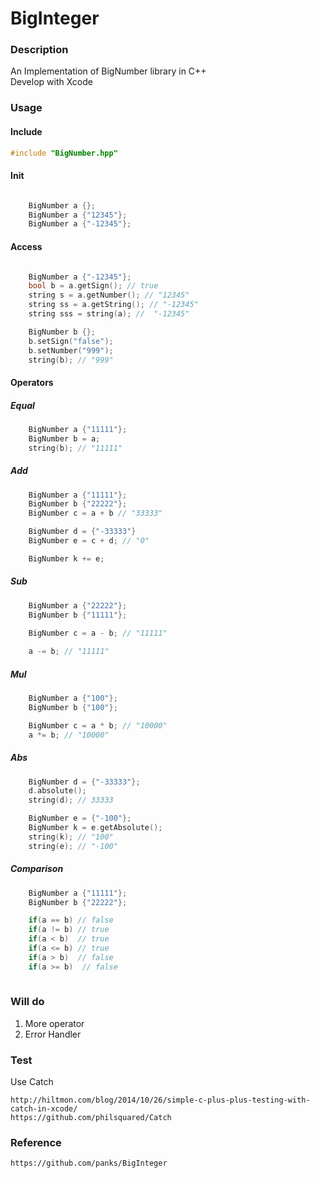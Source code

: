 # BigInteger

### Description
An Implementation of BigNumber library in C++ <br>
Develop with Xcode

### Usage

#### Include
```C++ 
#include "BigNumber.hpp" 
```

#### Init
```C++

    BigNumber a {};
    BigNumber a {"12345"};
    BigNumber a {"-12345"};

```

#### Access
```C++

    BigNumber a {"-12345"};
    bool b = a.getSign(); // true
    string s = a.getNumber(); // "12345"
    string ss = a.getString(); // "-12345"
    string sss = string(a); //  "-12345"

    BigNumber b {};
    b.setSign("false");
    b.setNumber("999");
    string(b); // "999"
```

#### Operators


##### Equal
```C++
    BigNumber a {"11111"};
    BigNumber b = a;
    string(b); // "11111"

```
##### Add
```C++
    BigNumber a {"11111"};
    BigNumber b {"22222"};
    BigNumber c = a + b // "33333"

    BigNumber d = {"-33333"}
    BigNumber e = c + d; // "0"

    BigNumber k += e; 

```
##### Sub
```C++
    BigNumber a {"22222"};
    BigNumber b {"11111"};
    
    BigNumber c = a - b; // "11111"

    a -= b; // "11111"
```

##### Mul
```C++
    BigNumber a {"100"};
    BigNumber b {"100"};

    BigNumber c = a * b; // "10000"
    a *= b; // "10000"
```

##### Abs
```C++
    BigNumber d = {"-33333"};
    d.absolute();
    string(d); // 33333

    BigNumber e = {"-100"};
    BigNumber k = e.getAbsolute();
    string(k); // "100"
    string(e); // "-100"
```


##### Comparison
```C++
    BigNumber a {"11111"};
    BigNumber b {"22222"};

    if(a == b) // false
    if(a != b) // true
    if(a < b)  // true
    if(a <= b) // true
    if(a > b)  // false
    if(a >= b)  // false
    
```
### Will do

1. More operator
2. Error Handler

### Test
Use Catch <br>
```
http://hiltmon.com/blog/2014/10/26/simple-c-plus-plus-testing-with-catch-in-xcode/
https://github.com/philsquared/Catch
```

### Reference
``` https://github.com/panks/BigInteger ```
